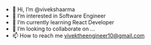 - 👋 Hi, I’m @vivekshaarma
- 👀 I’m interested in Software Engineer
- 🌱 I’m currently learning React Developer
- 💞️ I’m looking to collaborate on ...
- 📫 How to reach me vivektheengineer10@gmail.com

<!---
vivekshaarma/vivekshaarma is a ✨ unique ✨ repository because its `README.md` (this file) appears on your GitHub profile.
You can click the Preview link to take a look at your changes.
--->
